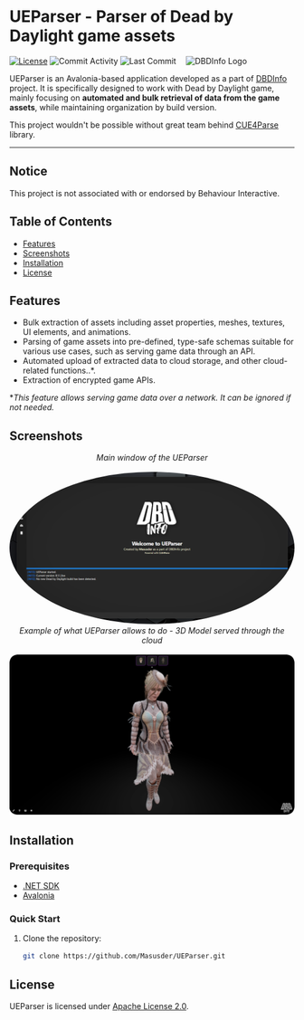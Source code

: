 # UEParser - Parser of Dead by Daylight game assets

<img src="https://www.dbd-info.com/images/Logo/DBDInfoLogo.png" align="right" alt="DBDInfo Logo" width="192">

[![License](https://img.shields.io/badge/License-Apache_2.0-blue.svg)](https://opensource.org/licenses/Apache-2.0)
![Commit Activity](https://img.shields.io/github/commit-activity/m/Masusder/UEParser.svg)
![Last Commit](https://img.shields.io/github/last-commit/Masusder/UEParser.svg)

UEParser is an Avalonia-based application developed as a part of [DBDInfo](https://dbd-info.com/) project. 
It is specifically designed to work with Dead by Daylight game, mainly focusing on **automated and bulk retrieval of data from the game assets**, while maintaining organization by build version.

This project wouldn't be possible without great team behind [CUE4Parse](https://github.com/FabianFG/CUE4Parse) library.<br/>

------------------------------------------

## Notice

This project is not associated with or endorsed by Behaviour Interactive.

## Table of Contents
- [Features](#features)
- [Screenshots](#screenshots)
- [Installation](#installation)
- [License](#license)

## Features

- Bulk extraction of assets including asset properties, meshes, textures, UI elements, and animations.
- Parsing of game assets into pre-defined, type-safe schemas suitable for various use cases, such as serving game data through an API.
- Automated upload of extracted data to cloud storage, and other cloud-related functions..*.
- Extraction of encrypted game APIs.<br/>

**This feature allows serving game data over a network. It can be ignored if not needed.*

## Screenshots
<div align="center"><i>Main window of the UEParser</i></div>
<br/>
<img src="/UEParser/Resources/UEParserMainWindow.png" style="border-radius:50%" alt="UEParser Presentation">

<div align="center"><i>Example of what UEParser allows to do - 3D Model served through the cloud</i></div>
<br/>
<img src="/UEParser/Resources/UEParserUseCasePresentation.png" alt="3D Model Presentation">

## Installation

### Prerequisites

- [.NET SDK](https://dotnet.microsoft.com/download)
- [Avalonia](https://avaloniaui.net/)

### Quick Start

1. Clone the repository:

   ```sh
   git clone https://github.com/Masusder/UEParser.git

## License
UEParser is licensed under [Apache License 2.0](https://github.com/Masusder/UEParser/blob/master/LICENSE.txt).

